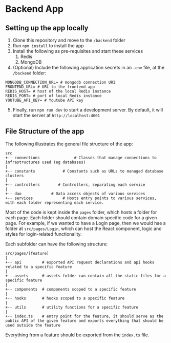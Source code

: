 # Backend App

## Setting up the app locally

1. Clone this repository and move to the `/backend` folder
2. Run `npm install` to install the app
3. Install the following as pre-requisites and start these services
   1. Redis
   2. MongoDB
4. (Optional) Include the following application secrets in an `.env` file, at the `/backend` folder:

```
MONGODB_CONNECTION_URL= # mongodb connection URI
FRONTEND_URL= # URL to the frontend app
REDIS_HOST= # host of the local Redis instance
REDIS_PORT= # port of local Redis instance
YOUTUBE_API_KEY= # Youtube API key
```

5. Finally, run `npm run dev` to start a development server. By default, it will start the server at `http://localhost:4001`

## File Structure of the app

The following illustrates the general file structure of the app:

```
src
+-- connections               # Classes that manage connections to infrastructures used (eg databases)
|
+-- constants            # Constants such as URLs to managed database clusters
|
+-- controllers        # Controllers, separating each service
|
+-- dao             # Data access objects of various services
+-- services             # Hosts entry points to various services, with each folder representing each service.
```

Most of the code is kept inside the `pages` folder, which hosts a folder for each page. Each folder should contain domain specific code for a given page. For example, if we wanted to have a Login page, then we would hae a folder at `src/pages/Login`, which can host the React component, logic and styles for login-related functionality.

Each subfolder can have the following structure:

```
src/pages/[feature]
|
+-- api         # exported API request declarations and api hooks related to a specific feature
|
+-- assets      # assets folder can contain all the static files for a specific feature
|
+-- components  # components scoped to a specific feature
|
+-- hooks       # hooks scoped to a specific feature
|
+-- utils       # utility functions for a specific feature
|
+-- index.ts    # entry point for the feature, it should serve as the public API of the given feature and exports everything that should be used outside the feature
```

Everything from a feature should be exported from the `index.ts` file.
